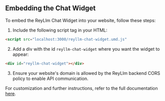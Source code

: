 ## Embedding the Chat Widget

To embed the ReyLlm Chat Widget into your website, follow these steps:

1. Include the following script tag in your HTML:

```html
<script src="localhost:3000/reyllm-chat-widget.umd.js"

```

2. Add a div with the id `reyllm-chat-widget` where you want the widget to appear:

```html
<div id="reyllm-chat-widget"></div>
```

3. Ensure your website's domain is allowed by the ReyLlm backend CORS policy to enable API communication.

For customization and further instructions, refer to the full documentation [here](#).